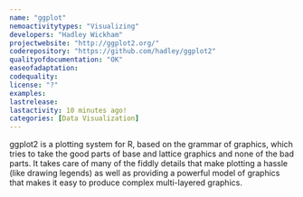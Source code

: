 ```yaml
---
name: "ggplot"
nemoactivitytypes: "Visualizing"
developers: "Hadley Wickham"
projectwebsite: "http://ggplot2.org/"
coderepository: "https://github.com/hadley/ggplot2"
qualityofdocumentation: "OK"
easeofadaptation: 
codequality: 
license: "?"
examples: 
lastrelease: 
lastactivity: 10 minutes ago!
categories: [Data Visualization]
---
```

ggplot2 is a plotting system for R, based on the grammar of graphics, which tries to take the good parts of base and lattice graphics and none of the bad parts. It takes care of many of the fiddly details that make plotting a hassle (like drawing legends) as well as providing a powerful model of graphics that makes it easy to produce complex multi-layered graphics.
